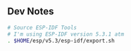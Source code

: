 ## Dev Notes

```bash
# Source ESP-IDF Tools
# I'm using ESP-IDF version 5.3.1 atm
. $HOME/esp/v5.3/esp-idf/export.sh
```